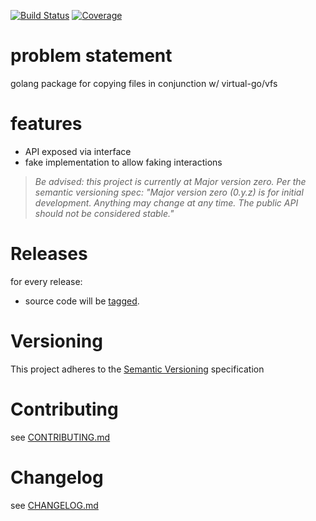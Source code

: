 [![Build Status](https://travis-ci.org/virtual-go/filecopier.svg?branch=master)](https://travis-ci.org/virtual-go/filecopier)
[![Coverage](https://codecov.io/gh/virtual-go/filecopier/branch/master/graph/badge.svg)](https://codecov.io/gh/virtual-go/filecopier)

# problem statement

golang package for copying files in conjunction w/ virtual-go/vfs

# features

- API exposed via interface
- fake implementation to allow faking interactions

> *Be advised: this project is currently at Major version zero. Per the
> semantic versioning spec: "Major version zero (0.y.z) is for initial
> development. Anything may change at any time. The public API should
> not be considered stable."*

# Releases

for every release:

- source code will be [tagged](https://github.com/virtual-go/filecopier/tags).

# Versioning

This project adheres to the [Semantic Versioning](http://semver.org/)
specification

# Contributing

see [CONTRIBUTING.md](CONTRIBUTING.md)

# Changelog

see [CHANGELOG.md](CHANGELOG.md)
